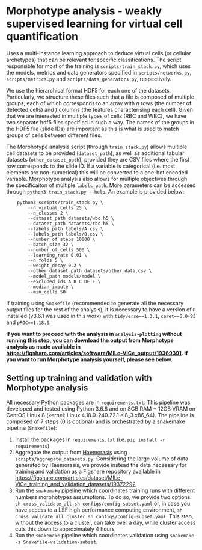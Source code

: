 # Morphotype analysis - weakly supervised learning for virtual cell quantification

Uses a multi-instance learning approach to deduce virtual cells (or cellular archetypes) that can be relevant for specific classifications. The script responsible for most of the training is `scripts/train_stack.py`, which uses the models, metrics and data generators specified in `scripts/networks.py`, `scripts/metrics.py` and `scripts/data_generators.py`, respectively. 

We use the hierarchical format HDF5 for each one of the datasets. Particularly, we structure these files such that a file is composed of multiple groups, each of which corresponds to an array with $n$ rows (the number of detected cells) and $f$ columns (the features characterising each cell). Given that we are interested in multiple types of cells (RBC and WBC), we have two separate hdf5 files specified in such a way. The names of the groups in the HDF5 file (slide IDs) are important as this is what is used to match groups of cells between different files.

The Morphotype analysis script (through `train_stack.py`) allows multiple cell datasets to be provided (`dataset_path`), as well as additional tabular datasets (`other_dataset_path`), provided they are CSV files where the first row corresponds to the slide ID. If a variable is categorical (i.e. most elements are non-numerical) this will be converted to a one-hot encoded variable. Morphotype analysis also allows for multiple objectives through the specificaiton of multiple `labels_path`. More parameters can be accessed through `python3 train_stack.py --help`. An example is provided below:

```
    python3 scripts/train_stack.py \
        --n_virtual_cells 25 \
        --n_classes 2 \
        --dataset_path datasets/wbc.h5 \
        --dataset_path datasets/rbc.h5 \
        --labels_path labels/A.csv \
        --labels_path labels/B.csv \
        --number_of_steps 10000 \
        --batch_size 32 \
        --number_of_cells 500 \
        --learning_rate 0.01 \
        --n_folds 5 \
        --weight_decay 0.2 \
        --other_dataset_path datasets/other_data.csv \
        --model_path models/model \
        --excluded_ids A B C DE F \
        --median_impute \
        --min_cells 50 
```

If training using `Snakefile` (recommended to generate all the necessary output files for the rest of the analysis), it is necessary to have a version of `R` installed (v3.6.1 was used in this work) with `tidyverse==1.3.1`, `caret==6.0-83` and `pROC==1.18.0`. 

**If you want to proceed with the analysis in `analysis-plotting` without running this step, you can download the output from Morphotype analysis as made available in https://figshare.com/articles/software/MILe-ViCe_output/19369391. If you want to run Morphotype analysis yourself, please see below.**

## Setting up training and validation with Morphotype analysis

All necessary Python packages are in `requirements.txt`. This pipeline was developed and tested using Python 3.6.8 and on 8GB RAM + 12GB VRAM on CentOS Linux 8 (kernel: Linux 4.18.0-240.22.1.el8_3.x86_64). The pipeline is composed of 7 steps (0 is optional) and is orchestrated by a snakemake pipeline (`Snakefile`):

1. Install the packages in `requirements.txt` (i.e. `pip install -r requirements`)
2. Aggregate the output from [Haemorasis](https://github.com/josegcpa/haemorasis) using `scripts/aggregate_datasets.py`. Considering the large volume of data generated by Haemorasis, we provide instead the data necessary for training and validation as a Figshare repository available in https://figshare.com/articles/dataset/MILe-ViCe_training_and_validation_datasets/19372292
3. Run the `snakemake` pipeline which coordinates training runs with different numbers morphotypes assumptions. To do so, we provide two options: `sh cross_validate_all.sh configs/config-subset.yaml` or, in case you have access to a LSF high performance computing environment, `sh cross_validate_all_cluster.sh configs/config-subset.yaml`. This step, without the access to a cluster, can take over a day, while cluster access cuts this down to approximately 4 hours
4. Run the `snakemake` pipeline which coordinates validation using `snakemake -s Snakefile-validation-subset`. 
